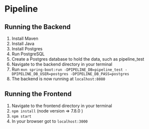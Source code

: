 # Pipeline

## Running the Backend
1. Install Maven
2. Install Java
3. Install Postgres
4. Run PostgreSQL
5. Create a Postgres database to hold the data, such as pipeline_test
6. Navigate to the backend directory in your terminal
7. Run `mvn spring-boot:run -DPIPELINE_DB=pipeline_test -DPIPELINE_DB_USER=postgres -DPIPELINE_DB_PASS=postgres`
8. The backend is now running at `localhost:8080`

## Running the Frontend
1. Navigate to the frontend directory in your terminal
2. `npm install`  (node version => 7.8.0 )
3. `npm start`
4. In your browser got to `localhost:3000`
